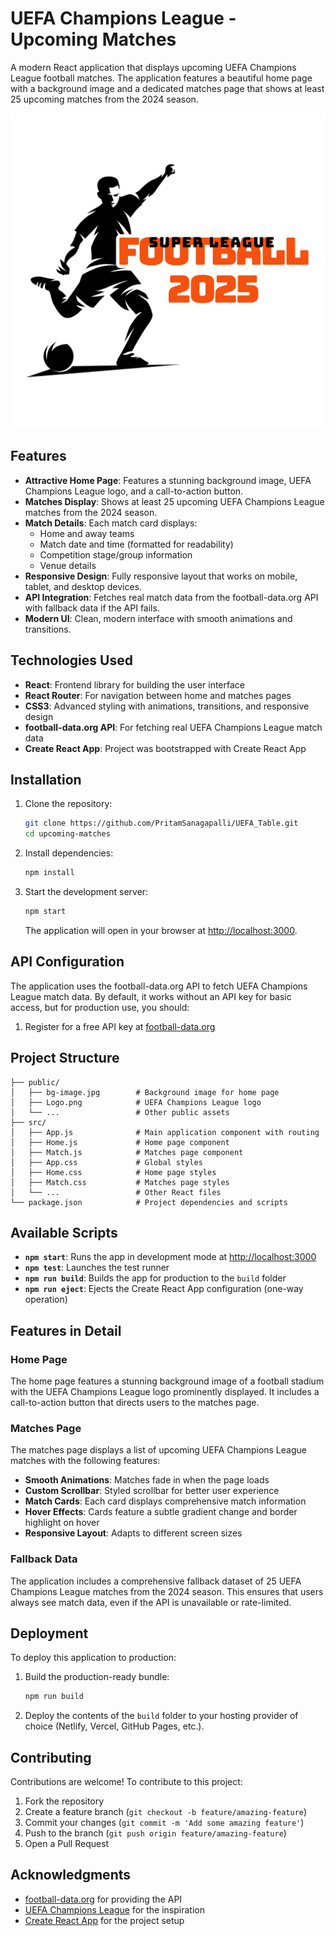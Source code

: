 # UEFA Champions League - Upcoming Matches

A modern React application that displays upcoming UEFA Champions League football matches. The application features a beautiful home page with a background image and a dedicated matches page that shows at least 25 upcoming matches from the 2024 season.

![UEFA Champions League](public/Logo.png)

## Features

- **Attractive Home Page**: Features a stunning background image, UEFA Champions League logo, and a call-to-action button.
- **Matches Display**: Shows at least 25 upcoming UEFA Champions League matches from the 2024 season.
- **Match Details**: Each match card displays:
  - Home and away teams
  - Match date and time (formatted for readability)
  - Competition stage/group information
  - Venue details
- **Responsive Design**: Fully responsive layout that works on mobile, tablet, and desktop devices.
- **API Integration**: Fetches real match data from the football-data.org API with fallback data if the API fails.
- **Modern UI**: Clean, modern interface with smooth animations and transitions.

## Technologies Used

- **React**: Frontend library for building the user interface
- **React Router**: For navigation between home and matches pages
- **CSS3**: Advanced styling with animations, transitions, and responsive design
- **football-data.org API**: For fetching real UEFA Champions League match data
- **Create React App**: Project was bootstrapped with Create React App

## Installation

1. Clone the repository:
   ```bash
   git clone https://github.com/PritamSanagapalli/UEFA_Table.git
   cd upcoming-matches
   ```

2. Install dependencies:
   ```bash
   npm install
   ```

3. Start the development server:
   ```bash
   npm start
   ```
   The application will open in your browser at [http://localhost:3000](http://localhost:3000).

## API Configuration

The application uses the football-data.org API to fetch UEFA Champions League match data. By default, it works without an API key for basic access, but for production use, you should:

1. Register for a free API key at [football-data.org](https://www.football-data.org/client/register)


## Project Structure

```
├── public/
│   ├── bg-image.jpg        # Background image for home page
│   ├── Logo.png            # UEFA Champions League logo
│   └── ...                 # Other public assets
├── src/
│   ├── App.js              # Main application component with routing
│   ├── Home.js             # Home page component
│   ├── Match.js            # Matches page component
│   ├── App.css             # Global styles
│   ├── Home.css            # Home page styles
│   ├── Match.css           # Matches page styles
│   └── ...                 # Other React files
└── package.json            # Project dependencies and scripts
```

## Available Scripts

- **`npm start`**: Runs the app in development mode at [http://localhost:3000](http://localhost:3000)
- **`npm test`**: Launches the test runner
- **`npm run build`**: Builds the app for production to the `build` folder
- **`npm run eject`**: Ejects the Create React App configuration (one-way operation)

## Features in Detail

### Home Page

The home page features a stunning background image of a football stadium with the UEFA Champions League logo prominently displayed. It includes a call-to-action button that directs users to the matches page.

### Matches Page

The matches page displays a list of upcoming UEFA Champions League matches with the following features:

- **Smooth Animations**: Matches fade in when the page loads
- **Custom Scrollbar**: Styled scrollbar for better user experience
- **Match Cards**: Each card displays comprehensive match information
- **Hover Effects**: Cards feature a subtle gradient change and border highlight on hover
- **Responsive Layout**: Adapts to different screen sizes

### Fallback Data

The application includes a comprehensive fallback dataset of 25 UEFA Champions League matches from the 2024 season. This ensures that users always see match data, even if the API is unavailable or rate-limited.

## Deployment

To deploy this application to production:

1. Build the production-ready bundle:
   ```bash
   npm run build
   ```

2. Deploy the contents of the `build` folder to your hosting provider of choice (Netlify, Vercel, GitHub Pages, etc.).

## Contributing

Contributions are welcome! To contribute to this project:

1. Fork the repository
2. Create a feature branch (`git checkout -b feature/amazing-feature`)
3. Commit your changes (`git commit -m 'Add some amazing feature'`)
4. Push to the branch (`git push origin feature/amazing-feature`)
5. Open a Pull Request

## Acknowledgments

- [football-data.org](https://www.football-data.org/) for providing the API
- [UEFA Champions League](https://www.uefa.com/uefachampionsleague/) for the inspiration
- [Create React App](https://github.com/facebook/create-react-app) for the project setup


